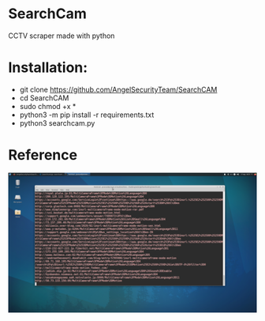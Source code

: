 # SearchCam
CCTV scraper made with python

# Installation:
- git clone https://github.com/AngelSecurityTeam/SearchCAM
- cd SearchCAM
- sudo chmod +x *
- python3 -m pip install -r requirements.txt
- python3 searchcam.py

# Reference
<img src="https://github.com/code-developers/SearchCam/blob/master/cam-cap.png">